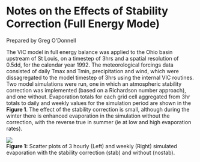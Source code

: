 # Notes on the Effects of Stability Correction (Full Energy Mode)

Prepared by Greg O'Donnell

The VIC model in full energy balance was applied to the Ohio basin upstream of St Louis, on a timestep of 3hrs and a spatial resolution of 0.5dd, for the calendar year 1992\. The meteorological forcings data consisted of daily Tmax and Tmin, precipitation and wind, which were dissagregated to the model timestep of 3hrs using the internal VIC routines. Two model simulations were run, one in which an atmospheric stability correction was implemented (based on a Richardson number approach), and one without. Evaporation totals for each grid cell aggregated from 3hr totals to daily and weekly values for the simulation period are shown in the **Figure 1**. The effect of the stability correction is small, although during the winter there is enhanced evaporation in the simulation without the correction, with the reverse true in summer (ie at low and high evaporation rates).

![](Stab.gif)  
**Figure 1:** Scatter plots of 3 hourly (Left) and weekly (Right) simulated evaporation with the stability correction (stab) and without (nostab).
